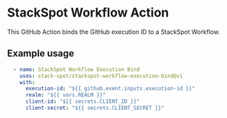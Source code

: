 # StackSpot Workflow Action

This GitHub Action binds the GitHub execution ID to a StackSpot Workflow.

## Example usage

```yaml
  - name: StackSpot Workflow Execution Bind
    uses: stack-spot/stackspot-workflow-execution-bind@v1
    with:
      execution-id: "${{ github.event.inputs.execution-id }}"
      realm: "${{ vars.REALM }}"
      client-id: "${{ secrets.CLIENT_ID }}"
      client-secret: "${{ secrets.CLIENT_SECRET }}"
```
